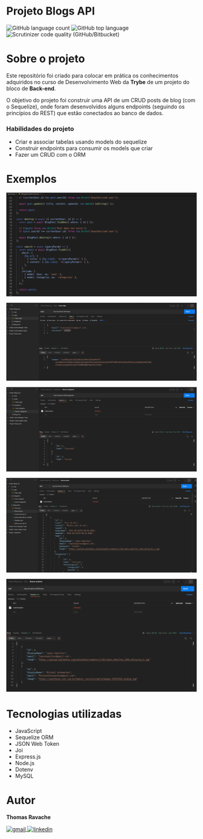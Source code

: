 # Projeto Blogs API
![GitHub language count](https://img.shields.io/github/languages/count/thomasravache/project-blogs-api-trybe)
![GitHub top language](https://img.shields.io/github/languages/top/thomasravache/project-blogs-api-trybe)
![Scrutinizer code quality (GitHub/Bitbucket)](https://img.shields.io/scrutinizer/quality/g/thomasravache/project-blogs-api-trybe/thomas-ravache-project-blogs-api)

# Sobre o projeto

Este repositório foi criado para colocar em prática os conhecimentos adquiridos no curso de Desenvolvimento Web da **Trybe** de um projeto do bloco de **Back-end**.

O objetivo do projeto foi construir uma API de um CRUD posts de blog (com o Sequelize), onde foram desenvolvidos alguns endpoints (seguindo os princípios do REST) que estão conectados ao banco de dados.

### Habilidades do projeto

- Criar e associar tabelas usando models do sequelize
- Construir endpoints para consumir os models que criar
- Fazer um CRUD com o ORM

# Exemplos

![blogpostservice](https://github.com/thomasravache/img-readmes/blob/master/project-blogs-api-trybe/Screenshot%20from%202022-03-30%2001-35-15.png?raw=true)

![login](https://github.com/thomasravache/img-readmes/blob/master/project-blogs-api-trybe/Screenshot%20from%202022-03-30%2001-37-14.png?raw=true)

![categories](https://github.com/thomasravache/img-readmes/blob/master/project-blogs-api-trybe/Screenshot%20from%202022-03-30%2001-37-56.png?raw=true)

![posts](https://github.com/thomasravache/img-readmes/blob/master/project-blogs-api-trybe/Screenshot%20from%202022-03-30%2001-38-15.png?raw=true)

![users](https://github.com/thomasravache/img-readmes/blob/master/project-blogs-api-trybe/Screenshot%20from%202022-03-30%2001-38-40.png?raw=true)

# Tecnologias utilizadas

- JavaScript
- Sequelize ORM
- JSON Web Token
- Joi
- Express.js
- Node.js
- Dotenv
- MySQL

# Autor
**Thomas Ravache**

<div
  style="display: inline-block"
  align="left"     
>
  <a href="mailto:thomasravache31@gmail.com" target="_blank">
    <img
      align="center"
      alt="gmail"
      src="https://img.shields.io/badge/Gmail-D14836?style=for-the-badge&logo=gmail&logoColor=white"
    />
  </a>
  <a href="https://www.linkedin.com/in/thomasravache/" target="_blank">
    <img
      align="center"
      alt="linkedin"
      src="https://img.shields.io/badge/LinkedIn-0077B5?style=for-the-badge&logo=linkedin&logoColor=white"
    />
  </a>
</div>
